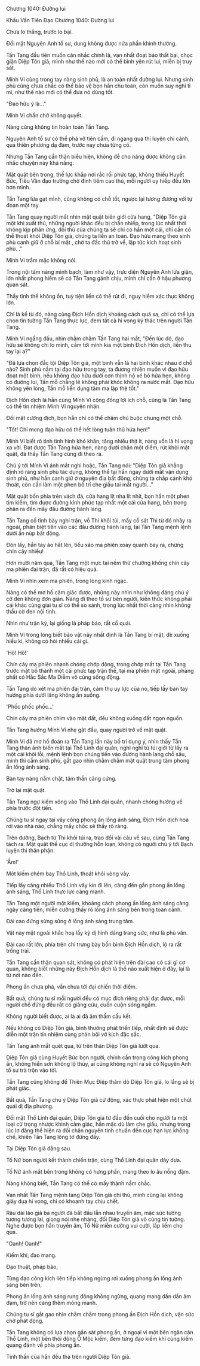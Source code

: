




Chương 1040: Đường lui


Khấu Vấn Tiên Đạo Chương 1040: Đường lui

Chưa lo thắng, trước lo bại.

Đối mặt Nguyên Anh tổ sư, dung không được nửa phần khinh thường.

Tần Tang đầu tiên muốn cân nhắc chính là, vạn nhất đoạt bảo thất bại, chọc giận Diệp Tôn giả, mình như thế nào mới có thể bình yên rút lui, miễn bị truy sát.

Mính Vi cùng trong tay nàng sinh phù, là an toàn nhất đường lui. Nhưng sinh phù cũng chưa chắc có thể bảo vệ bọn hắn chu toàn, còn muốn suy nghĩ tỉ mỉ, như thế nào mới có thể đưa nó dùng tốt.

"Đạo hữu ý là..."

Mính Vi chần chờ không quyết.

Nàng cũng không tin hoàn toàn Tần Tang.

Nguyên Anh tổ sư có thể phá vỡ tiên cấm, đi ngang qua thí luyện chi cảnh, quá thiên phương dạ đàm, trước nay chưa từng có.

Nhưng Tần Tang cẩn thận biểu hiện, không để cho nàng được không cân nhắc chuyện này khả năng.

Mật quật bên trong, thế lực khắp nơi rắc rối phức tạp, không thiếu Huyết Bức, Tiêu Vân đạo trưởng chờ đỉnh tiêm cao thủ, mỗi người uy hiếp đều lớn hơn mình.

Tần Tang lừa gạt mình, cũng không có chỗ tốt, ngược lại tương đương với tự đoạn một tay.

Tần Tang quay người mắt nhìn mật quật biên giới cửa hang, "Diệp Tôn giả một khi xuất thủ, những người khác đều bị chấn nhiếp, trong lúc nhất thời không kịp phản ứng, đối thủ của chúng ta sẽ chỉ có hắn một cái, chỉ cần có thể thoát khỏi Diệp Tôn giả, chúng ta liền an toàn. Đạo hữu mang theo sinh phù canh giữ ở chỗ bí mật , chờ ta đắc thủ trở về, lập tức kích hoạt sinh phù..."

Mính Vi trầm mặc không nói.

Trong nội tâm nàng minh bạch, làm như vậy, trực diện Nguyên Anh lửa giận, lớn nhất phong hiểm sẽ có Tần Tang gánh chịu, mình chỉ cần ở hậu phương quan sát.

Thấy tình thế không ổn, tuỳ tiện liền có thể rút đi, nguy hiểm xác thực không lớn.

Chỉ là kể từ đó, nàng cùng Địch Hồn dịch khoảng cách quá xa, chỉ có thể lựa chọn tin tưởng Tần Tang thực lực, đem tất cả hi vọng ký thác trên người Tần Tang.

Mính Vi ngẩng đầu, nhìn chằm chằm Tần Tang hai mắt, "Đến lúc đó, đạo hữu sẽ không chỉ lo mình, cầm tới mình kia một bình Địch Hồn dịch, liền thu tay lại a?"

"Đã lựa chọn đắc tội Diệp Tôn giả, một bình vẫn là hai bình khác nhau ở chỗ nào? Sinh phù nắm tại đạo hữu trong tay, ta đương nhiên muốn vì đạo hữu đoạt một bình, nếu không đạo hữu dưới cơn thịnh nộ xé bỏ hứa hẹn, không có đường lui, Tần mỗ chẳng lẽ không phải khóc không ra nước mắt. Đạo hữu không yên lòng, Tần mỗ liền dụng tâm ma lập thệ tốt."

Địch Hồn dịch là hắn cùng Mính Vi cộng đồng lợi ích chỗ, cũng là Tần Tang có thể tín nhiệm Mính Vi nguyên nhân.

Đối mặt cường địch, bọn hắn chỉ có thể chăm chú buộc chung một chỗ.

"Tốt! Chỉ mong đạo hữu có thể hết lòng tuân thủ hứa hẹn!"

Mính Vi biết rõ tình tình hình khó khăn, tăng nhiều thịt ít, nàng vốn là hi vọng xa vời. Đạt được Tần Tang hứa hẹn, nàng dưới chân một điểm, rút khỏi mật quật, đã thấy Tần Tang cũng đi theo ra.

Chú ý tới Mính Vi ánh mắt nghi hoặc, Tần Tang nói: "Diệp Tôn giả khẳng định rõ ràng sinh phù tác dụng, không thể tại hắn ngay dưới mắt vận dụng sinh phù, như hắn canh giữ ở nguyên địa bất động, chúng ta chắp cánh khó thoát, còn cần làm một phen bố trí che giấu tai mắt người..."

Mật quật bốn phía trên vách đá, cửa hang lít nha lít nhít, bọn hắn một phen tìm kiếm, tìm được đường kính phức tạp nhất một cái cửa hang, bên trong phân ra đến mấy đầu đường hành lang.

Tần Tang cố tình bày nghi trận, vỗ Thi khôi túi, mấy cỗ sát Thi từ đó nhảy ra ngoài, phân biệt tiến vào các đầu đường hành lang, tại Tần Tang mệnh lệnh dưới ẩn núp bất động.

Đón lấy, hắn tay áo hất lên, tiểu xảo ma phiên xoay quanh bay ra, chừng chín cây nhiều!

Hơn mười năm qua, Tần Tang một mực tại nếm thử chưởng khống chín cây ma phiên đại trận, đã rất có hiệu quả.

Mính Vi nhìn xem ma phiên, trong lòng kinh ngạc.

Nàng có thể mơ hồ cảm giác được, những này nhìn như không đáng chú ý cờ đen không đơn giản. Nàng đi theo tổ sư bên người, kiến thức không phải cái khác cùng giai tu sĩ có thể so sánh, trong lúc nhất thời càng nhìn không thấu cờ đen nội tình.

Nhìn như trận kỳ, lại giống là pháp bảo, rất cổ quái.

Mính Vi trong lòng biết bảo vật này nhất định là Tần Tang bí mật, đè xuống hiếu kì, không có hỏi nhiều cái gì.

'Hô! Hô!'

Chín cây ma phiên nhanh chóng chớp động, trong chớp mắt tại Tần Tang trước mặt bố thành một cái phức tạp trận thế, tại ma phiên mặt ngoài, phảng phất có Hắc Sắc Ma Diễm vô cùng sống động.

Tần Tang dò xét ma phiên đại trận, cảm thụ uy lực của nó, tiếp lấy bàn tay hướng phía dưới lăng không ấn xuống.

'Phốc phốc phốc...'

Chín cây ma phiên chìm vào mặt đất, đều không xuống đất ngọn nguồn.

Tần Tang hướng Mính Vi nhẹ gật đầu, quay người trở về mật quật.

Mính Vi đã mơ hồ đoán ra Tần Tang lần này bố trí dụng ý, nhìn thấy Tần Tang thân ảnh biến mất tại Thổ Linh đại quân, nghĩ nghĩ từ túi giới tử lấy ra một cái khôi lỗi, mệnh lệnh bọn chúng tiến vào đường hành lang chỗ sâu, mình thì cầm sinh phù, gắt gao nhìn chằm chằm mật quật trung tâm phong ấn lồng ánh sáng.

Bàn tay nàng nắm chặt, tâm thần căng cứng.

Trở lại mật quật.

Tần Tang ngự kiếm xông vào Thổ Linh đại quân, nhanh chóng hướng về phía trước đột tiến.

Chúng tu sĩ ngay tại vây công phong ấn lồng ánh sáng, Địch Hồn dịch hoa rơi vào nhà nào, chẳng mấy chốc sẽ thấy rõ ràng.

Trên đường, Bạch từ Thi khôi túi ra, trao đổi vài câu về sau, cùng Tần Tang tách ra. Mật quật thế cục dị thường hỗn loạn, không có người chú ý tới Bạch luyện thi thân phận.

'Ầm!'

Một kiếm chém bay Thổ Linh, thoát khỏi vòng vây.

Tiếp lấy càng nhiều Thổ Linh vây kín đi lên, càng đến gần phong ấn lồng ánh sáng, Thổ Linh thực lực càng mạnh.

Tần Tang một người một kiếm, khoảng cách phong ấn lồng ánh sáng càng ngày càng tiến, miễn cưỡng thấy rõ lồng ánh sáng bên trong toàn cảnh.

Đài cao đứng sừng sững ở lồng ánh sáng trung tâm.

Vật này mặt ngoài khắc hoạ lấy kỳ dị hình dáng trang sức, như là phù văn.

Đài cao rất lớn, phía trên chỉ trưng bày bốn bình Địch Hồn dịch, lộ ra rất trống trải.

Tần Tang cẩn thận quan sát, không có phát hiện trên đài cao có cái gì cơ quan, không biết những này Địch Hồn dịch là thế nào xuất hiện ở đây, lại là từ nơi nào đến.

Phong ấn chưa phá, vẫn chưa tới đại chiến thời điểm.

Bất quá, chúng tu sĩ mỗi người đều có mục đích riêng phải đạt được, mỗi người chỗ đứng đều rất có giảng cứu, cuồn cuộn sóng ngầm.

Không người biết được, ai là ai đã âm thầm cấu kết.

Nếu không có Diệp Tôn giả, bình thường phát triển tiếp, nhất định sẽ được diễn một trận tín nhiệm cùng phản bội vở kịch đặc sắc.

Tần Tang ánh mắt quét qua, từ trên thân Diệp Tôn giả lướt qua.

Diệp Tôn giả cùng Huyết Bức bọn người, chính cẩn trọng công kích phong ấn, không hiển sơn không lộ thủy, ai cũng không nghĩ ra sẽ có Nguyên Anh tổ sư trà trộn vào tới.

Tần Tang cũng không để Thiên Mục Điệp thăm dò Diệp Tôn giả, lo lắng sẽ bị phát giác.

Bất quá, Tần Tang chú ý Diệp Tôn giả cử động, xác thực phát hiện một chút quái dị địa phương.

Đối mặt Thổ Linh đại quân, Diệp Tôn giả từ đầu đến cuối cho người ta một loại cử trọng nhược khinh cảm giác, hắn mặc dù làm che giấu, nhưng trong lúc lơ đãng thể hiện ra đối chân nguyên tinh chuẩn đến cực hạn lực khống chế, khiến Tần Tang lông tơ đứng đấy.

Tại Diệp Tôn giả đằng sau.

Tố Nữ bọn người kết thành chiến trận, cùng Thổ Linh đại quân dây dưa.

Tố Nữ ánh mắt bên trong không có hưng phấn, mang theo lo âu nồng đậm.

Nàng không biết, Tần Tang có thể có mấy thành nắm chắc.

Vạn nhất Tần Tang mệnh tang Diệp Tôn giả chi thủ, mình cũng lại không giãy dụa hi vọng, chỉ có khoanh tay chịu chết.

Râu dài lão giả ba người đã bắt đầu lẫn nhau truyền âm, mặc sức tưởng tượng tương lai, giọng nói nhẹ nhàng, đối Diệp Tôn giả vô cùng tin tưởng. Nghe được bọn hắn truyền âm, Tố Nữ miễn cưỡng vui cười, lấp liếm cho qua.

"Oanh! Oanh!"

Kiếm khí, đao mang.

Đạo thuật, pháp bảo,

Từng đạo công kích liên tiếp không ngừng rơi xuống phong ấn lồng ánh sáng bên trên,

Phong ấn lồng ánh sáng rung động không ngừng, quang mang dần dần ảm đạm, trở nên càng thêm mỏng manh.

Chúng tu sĩ gắt gao nhìn chằm chằm trong phong ấn Địch Hồn dịch, vận sức chờ phát động.

Tần Tang không có lựa chọn gần sát phong ấn, ở ngoại vi một bên ngăn cản Thổ Linh, một bên thôi động Ô Mộc kiếm, đem từng đạo kiếm khí cùng kiếm quang đánh về phía phong ấn.

Tinh thần của hắn đều thả trên người Diệp Tôn giả.




